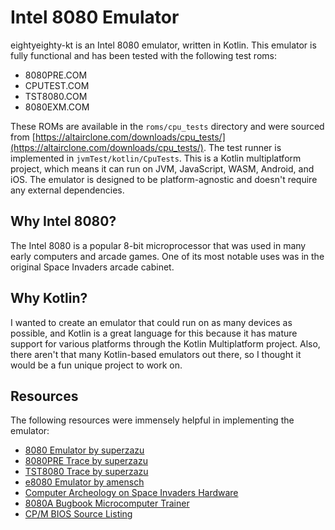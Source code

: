 # Intel 8080 Emulator

eightyeighty-kt is an Intel 8080 emulator, written in Kotlin. This emulator is fully functional and has been tested with the following test roms:

* 8080PRE.COM
* CPUTEST.COM
* TST8080.COM
* 8080EXM.COM

These ROMs are available in the `roms/cpu_tests` directory and were sourced from [https://altairclone.com/downloads/cpu_tests/](https://altairclone.com/downloads/cpu_tests/). The test runner is implemented in `jvmTest/kotlin/CpuTests`. This is a Kotlin multiplatform project, which means it can run on JVM, JavaScript, WASM, Android, and iOS. The emulator is designed to be platform-agnostic and doesn't require any external dependencies.


## Why Intel 8080?

The Intel 8080 is a popular 8-bit microprocessor that was used in many early computers and arcade games. One of its most notable uses was in the original Space Invaders arcade cabinet.

## Why Kotlin?

I wanted to create an emulator that could run on as many devices as possible, and Kotlin is a great language for this because it has mature support for various platforms through the Kotlin Multiplatform project. Also, there aren't that many Kotlin-based emulators out there, so I thought it would be a fun unique project to work on.

## Resources

The following resources were immensely helpful in implementing the emulator:

* [8080 Emulator by superzazu](https://github.com/superzazu/8080)
* [8080PRE Trace by superzazu](https://gist.github.com/superzazu/406b5fbc0b22f523560cf62108d6da54)
* [TST8080 Trace by superzazu](https://gist.github.com/superzazu/d8f792ea0f0faebd9b647c47e6ca604b)
* [e8080 Emulator by amensch](https://github.com/amensch/e8080/blob/master/e8080/)
* [Computer Archeology on Space Invaders Hardware](https://computerarcheology.com/Arcade/SpaceInvaders/Hardware.html)
* [8080A Bugbook Microcomputer Trainer](https://archive.org/details/8080abugbookmicr0000rony)
* [CP/M BIOS Source Listing](https://www.seasip.info/Cpm/bdos.html)
